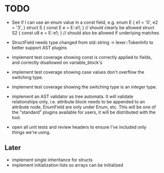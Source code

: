 # TODO
- See if I can use an enum value in a const field, e.g. 
    enum E { e1 = '0', e2 = '3', }
    struct S { const E e = E::e1; }     // should clearly be allowed
    struct S2 { const u8 e = E::e1; }   // should also be allowed if underlying matches

- StructField needs type changed from std::string -> lexer::TokenInfo to better support AST plugins

- implement test coverage showing const is correctly applied to fields, and correctly disallowed on variable_block's
- implement test coverage showing case values don't overflow the switching type.
- implement test coverage showing the switching type is an integer type. 

- implement an AST validator as tree automata. It will validate relationships only, i.e. attribute block needs to be appended to an attribute node, EnumField are only under Enum, etc. This will be one of the "standard" plugins available for users, it will be distributed with the tool.
- open all unit tests and review headers to ensure I've included only things we're using. 

## Later 

- implement single inheritance for structs
- implement initialization lists so arrays can be initialized
